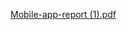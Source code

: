 [Mobile-app-report (1).pdf](https://github.com/mehmetfarukandac1/AwesomeProject/files/11007924/Mobile-app-report.1.pdf)
